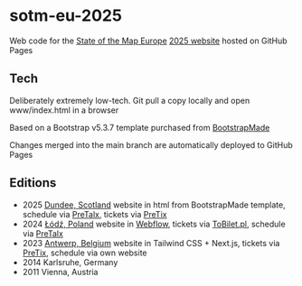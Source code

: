 # sotm-eu-2025

Web code for the [State of the Map Europe](https://wiki.openstreetmap.org/wiki/State_Of_The_Map_Europe) [2025 website](https://osm-uk.github.io/sotm-eu-2025/) hosted on GitHub Pages

## Tech

Deliberately extremely low-tech. Git pull a copy locally and open www/index.html in a browser

Based on a Bootstrap v5.3.7 template purchased from [BootstrapMade](https://bootstrapmade.com/theevent-conference-event-bootstrap-template/)

Changes merged into the main branch are automatically deployed to GitHub Pages

## Editions

- 2025 [Dundee, Scotland](https://github.com/osm-uk/sotm-eu-2025) website in html from BootstrapMade template, schedule via [PreTalx](https://pretalx.com/), tickets via [PreTix](https://pretix.eu/)
- 2024 [Łódź, Poland](https://github.com/openstreetmap-polska/sotm-eu-2024) website in [Webflow](https://webflow.com/templates/search?query=conference), tickets via [ToBilet.pl](https://tobilet.pl/), schedule via [PreTalx](https://pretalx.com/)
- 2023 [Antwerp, Belgium](https://github.com/osmbe/sotm-eu-2023) website in Tailwind CSS + Next.js, tickets via [PreTix](https://pretix.eu/), schedule via own website
- 2014 Karlsruhe, Germany
- 2011 Vienna, Austria
